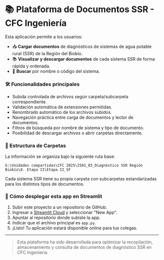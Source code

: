 
# 📚 Plataforma de Documentos SSR - CFC Ingeniería

Esta aplicación permite a los usuarios:

- 📤 **Cargar documentos** de diagnósticos de sistemas de agua potable rural (SSR) de la Región del Biobío.
- 📚 **Visualizar y descargar documentos** de cada sistema SSR de forma rápida y ordenada.
- 🔎 **Buscar** por nombre o código del sistema.

### 🛠️ Funcionalidades principales
- Subida controlada de archivos según carpeta/subcarpeta correspondiente.
- Validación automática de extensiones permitidas.
- Renombrado automático de los archivos subidos.
- Navegación práctica entre carga de documentos y lector de documentos.
- Filtros de búsqueda por nombre de sistema y tipo de documento.
- Posibilidad de descargar archivos o abrir carpetas directamente.

### 📂 Estructura de Carpetas
La información se organiza bajo la siguiente ruta base:

```
G:\Unidades compartidas\CFC 2025\2501_03_Diagnóstico SSR Región Biobío\8. Etapa II\Etapa II_SF
```

Cada sistema SSR tiene su propia carpeta con subcarpetas estandarizadas para los distintos tipos de documentos.

### 🚀 Cómo desplegar esta app en Streamlit
1. Subir este proyecto a un repositorio de GitHub.
2. Ingresar a [Streamlit Cloud](https://streamlit.io/cloud) y seleccionar "New App".
3. Apuntar al repositorio donde subiste la app.
4. Indicar que el archivo principal es `app.py`.
5. ¡Listo! Tu aplicación estará disponible online para tus colegas.

---

> Esta plataforma ha sido desarrollada para optimizar la recopilación, almacenamiento y consulta de documentos de diagnóstico SSR en CFC Ingeniería.
